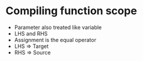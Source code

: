 # Compiling function scope

- Parameter also treated like variable
- LHS and RHS
- Assignment is the equal operator
- LHS => Target
- RHS => Source